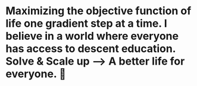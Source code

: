 # Maximizing the objective function of life one gradient step at a time. I believe in a world where everyone has access to descent education. Solve & Scale up --> A better life for everyone. 🌟

